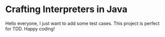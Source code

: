 # Crafting Interpreters in Java

Hello everyone, I just want to add some test cases. This project is perfect for TDD.
Happy coding!